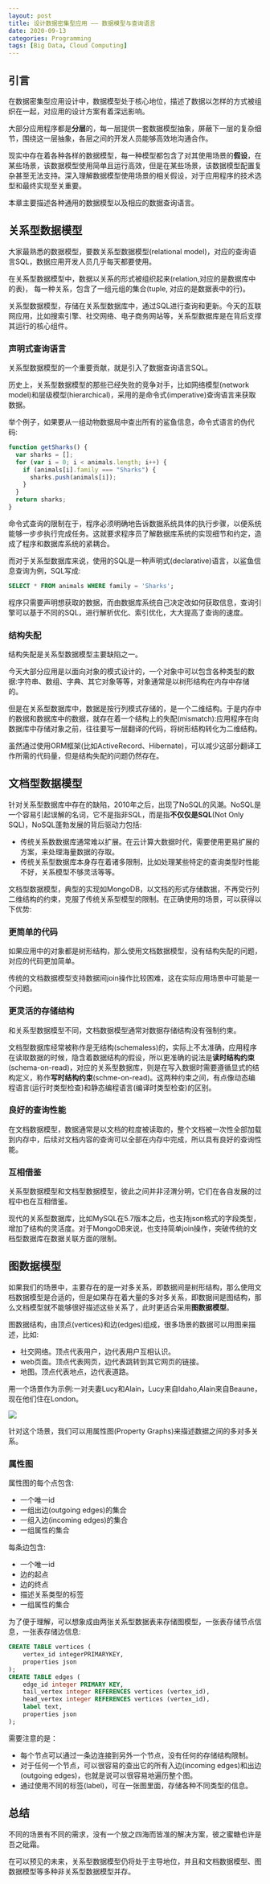 ```yaml
---
layout: post
title: 设计数据密集型应用 —— 数据模型与查询语言
date: 2020-09-13
categories: Programming
tags: [Big Data, Cloud Computing]
---
```


## 引言

在数据密集型应用设计中，数据模型处于核心地位，描述了数据以怎样的方式被组织在一起，对应用的设计方案有着深远影响。

大部分应用程序都是**分层**的，每一层提供一套数据模型抽象，屏蔽下一层的复杂细节，围绕这一层抽象，各层之间的开发人员能够高效地沟通合作。

现实中存在着各种各样的数据模型，每一种模型都包含了对其使用场景的**假设**，在某些场景，该数据模型使用简单且运行高效，但是在某些场景，该数据模型配置复杂甚至无法支持。深入理解数据模型使用场景的相关假设，对于应用程序的技术选型和最终实现至关重要。

本章主要描述各种通用的数据模型以及相应的数据查询语言。

<!--more-->

## 关系型数据模型

大家最熟悉的数据模型，要数关系型数据模型(relational model)，对应的查询语言SQL，数据应用开发人员几乎每天都要使用。

在关系型数据模型中，数据以关系的形式被组织起来(relation,对应的是数据库中的表)， 每一种关系，包含了一组元组的集合(tuple, 对应的是数据表中的行)。

关系型数据模型，存储在关系型数据库中，通过SQL进行查询和更新。今天的互联网应用，比如搜索引擎、社交网络、电子商务网站等，关系型数据库是在背后支撑其运行的核心组件。

### 声明式查询语言

关系型数据模型的一个重要贡献，就是引入了数据查询语言SQL。

历史上，关系型数据模型的那些已经失败的竞争对手，比如网络模型(network model)和层级模型(hierarchical)，采用的是命令式(imperative)查询语言来获取数据。

举个例子，如果要从一组动物数据局中查出所有的鲨鱼信息，命令式语言的伪代码:
```javascript
function getSharks() {
  var sharks = [];
  for (var i = 0; i < animals.length; i++) {
    if (animals[i].family === "Sharks") {
      sharks.push(animals[i]);
    }
  }
  return sharks;
}
```

命令式查询的限制在于，程序必须明确地告诉数据系统具体的执行步骤，以便系统能够一步步执行完成任务。这就要求程序员了解数据库系统的实现细节和约定，造成了程序和数据库系统的紧耦合。

而对于关系型数据库来说，使用的SQL是一种声明式(declarative)语言，以鲨鱼信息查询为例，SQL写成:

```SQL
SELECT * FROM animals WHERE family = 'Sharks';
```

程序只需要声明想获取的数据，而由数据库系统自己决定改如何获取信息，查询引擎可以基于不同的SQL，进行解析优化、索引优化，大大提高了查询的速度。

###  结构失配

结构失配是关系型数据模型主要缺陷之一。

今天大部分应用是以面向对象的模式设计的，一个对象中可以包含各种类型的数据:字符串、数组、字典、其它对象等等，对象通常是以树形结构在内存中存储的。

但是在关系型数据库中，数据是按行列模式存储的，是一个二维结构。于是内存中的数据和数据库中的数据，就存在着一个结构上的失配(mismatch):应用程序在向数据库中存储对象之前，往往要写一层翻译的代码，将树形结构转化为二维结构。

虽然通过使用ORM框架(比如ActiveRecord、Hibernate)，可以减少这部分翻译工作所需的代码量，但是结构失配的问题仍然存在。

## 文档型数据模型

针对关系型数据库中存在的缺陷，2010年之后，出现了NoSQL的风潮。NoSQL是一个容易引起误解的名词，它不是指非SQL，而是指**不仅仅是SQL**(Not Only SQL)，NoSQL蓬勃发展的背后驱动力包括:
* 传统关系数数据库通常难以扩展。在云计算大数据时代，需要使用更易扩展的方案，来处理海量数据的存取。
* 传统关系型数据库本身存在着诸多限制，比如处理某些特定的查询类型时性能不好，关系模型不够灵活等等。

文档型数据模型，典型的实现如MongoDB，以文档的形式存储数据，不再受行列二维结构的约束，克服了传统关系型模型的限制。在正确使用的场景，可以获得以下优势:

### 更简单的代码
如果应用中的对象都是树形结构，那么使用文档数据模型，没有结构失配的问题，对应的代码更加简单。

传统的文档数据模型支持数据间join操作比较困难，这在实际应用场景中可能是一个问题。

### 更灵活的存储结构

和关系型数据模型不同，文档数据模型通常对数据存储结构没有强制约束。

文档型数据库经常被称作是无结构(schemaless)的，实际上不太准确，应用程序在读取数据的时候，隐含着数据结构的假设，所以更准确的说法是**读时结构约束**(schema-on-read)，对应的关系型数据库，则是在写入数据时需要遵循显式的结构定义，称作**写时结构约束**(schme-on-read)。这两种约束之间，有点像动态编程语言(运行时类型检查)和静态编程语言(编译时类型检查)的区别。

### 良好的查询性能

在文档数据模型，数据通常是以文档的粒度被读取的，整个文档被一次性全部加载到内存中，后续对文档内容的查询可以全部在内存中完成，所以具有良好的查询性能。

### 互相借鉴
关系型数据模型和文档型数据模型，彼此之间并非泾渭分明，它们在各自发展的过程中也在互相借鉴。

现代的关系型数据库，比如MySQL在5.7版本之后，也支持json格式的字段类型，增加了结构的灵活度。对于MongoDB来说，也支持简单join操作，突破传统的文档型数据库在数据关联方面的限制。

## 图数据模型

如果我们的场景中，主要存在的是一对多关系，即数据间是树形结构，那么使用文档数据模型是合适的，但是如果存在着大量的多对多关系，即数据间是图结构，那么文档模型就不能够很好描述这些关系了，此时更适合采用**图数据模型**。

图数据结构，由顶点(vertices)和边(edges)组成，很多场景的数据可以用图来描述，比如:

* 社交网络。顶点代表用户，边代表用户互相认识。
* web页面。顶点代表网页，边代表跳转到其它网页的链接。
* 地图。顶点代表地点，边代表道路。

用一个场景作为示例:一对夫妻Lucy和Alain，Lucy来自Idaho,Alain来自Beaune，现在他们住在London。

![](/images/data_intensive_app/graph_data.jpg)


针对这个场景，我们可以用属性图(Property Graphs)来描述数据之间的多对多关系。

### 属性图

属性图的每个点包含:
* 一个唯一id
* 一组出边(outgoing edges)的集合
* 一组入边(incoming edges)的集合
* 一组属性的集合

每条边包含:
* 一个唯一id
* 边的起点
* 边的终点
* 描述关系类型的标签
* 一组属性的集合

为了便于理解，可以想象成由两张关系型数据表来存储图模型，一张表存储节点信息，一张表存储边信息:

```SQL
CREATE TABLE vertices (
    vertex_id integerPRIMARYKEY, 
    properties json
);
CREATE TABLE edges (
    edge_id integer PRIMARY KEY,
    tail_vertex integer REFERENCES vertices (vertex_id),
    head_vertex integer REFERENCES vertices (vertex_id), 
    label text,
    properties json
);
```

需要注意的是：
* 每个节点可以通过一条边连接到另外一个节点，没有任何的存储结构限制。
* 对于任何一个节点，可以很容易的查出它的所有入边(incoming edges)和出边(outgoing edges)，也就是说可以很容易地遍历整个图。
* 通过使用不同的标签(label)，可在一张图里面，存储各种不同类型的信息。

## 总结

不同的场景有不同的需求，没有一个放之四海而皆准的解决方案，彼之蜜糖也许是吾之砒霜。

在可以预见的未来，关系型数据模型仍将处于主导地位，并且和文档数据模型、图数据模型等多种非关系型数据模型并存。

